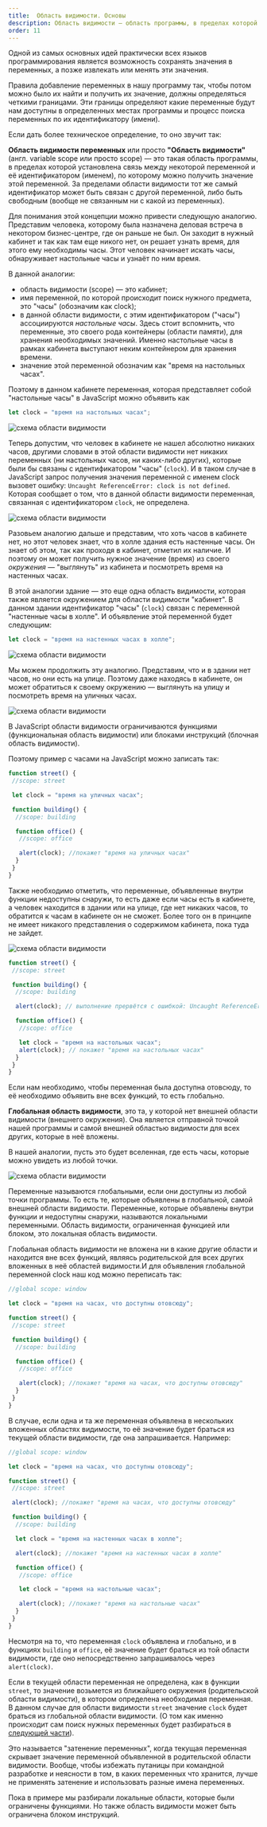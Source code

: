 ```yaml
---
title:  Область видимости. Основы
description: Область видимости — область программы, в пределах которой установлена связь между некоторой переменной и её именем, по которому можно получить значение этой переменной.
order: 11
---
```


Одной из самых основных идей практически всех языков программирования является возможность сохранять значения в переменных, а позже извлекать или менять эти значения.

Правила добавление переменных в нашу программу так, чтобы потом можно было их найти и получить их значение, должны определяться четкими границами. Эти границы определяют какие переменные будут нам доступны в определенных местах программы и процесс поиска переменных по их идентификатору (имени).

Если дать более техническое определение, то оно звучит так:

**Область видимости переменных** или просто **"Область видимости"** (англ. variable scope или просто scope) — это такая область программы, в пределах которой установлена связь между некоторой переменной и её идентификатором (именем), по которому можно получить значение этой переменной. За пределами области видимости тот же самый идентификатор может быть связан с другой переменной, либо быть свободным (вообще не связанным ни с какой из переменных).

Для понимания этой концепции можно привести следующую аналогию. Представим человека, которому была назначена деловая встреча в некотором бизнес-центре, где он раньше не был. Он заходит в нужный кабинет и так как там еще никого нет, он решает узнать время, для этого ему необходимы часы. Этот человек начинает искать часы, обнаруживает настольные часы и узнаёт по ним время.

В данной аналогии:

- область видимости (scope) — это кабинет;
- имя переменной, по которой происходит поиск нужного предмета, это "часы" (обозначим как clock);
- в данной области видимости, с этим идентификатором ("часы") ассоциируются _настольные часы_. Здесь стоит вспомнить, что переменные, это своего рода контейнеры (области памяти), для хранения необходимых значений. Именно настольные часы в рамках кабинета выступают неким контейнером для хранения времени.
- значение этой переменной обозначим как "время на настольных часах".

Поэтому в данном кабинете переменная, которая представляет собой "настольные часы" в JavaScript можно объявить как

```javascript
let clock = "время на настольных часах";
```

![схема области видимости](/assets/images/lexical_environment/scope1.png)

Теперь допустим, что человек в кабинете не нашел абсолютно никаких часов, другими словами в этой области видимости нет никаких переменных (ни настольных часов, ни каких-либо других), которые были бы связаны с идентификатором "часы" (`clock`). И в таком случае в JavaScript запрос получения значения переменной с именем clock вызовет ошибку: `Uncaught ReferenceError: clock is not defined`. Которая сообщает о том, что в данной области видимости переменная, связанная с идентификатором `clock`, не определена.

![схема области видимости](/assets/images/lexical_environment/scope1-1.png)

Разовьем аналогию дальше и представим, что хоть часов в кабинете нет, но этот человек знает, что в холле здания есть настенные часы. Он знает об этом, так как проходя в кабинет, отметил их наличие. И поэтому он может получить нужное значение (время) из своего _окружения_ — "выглянуть" из кабинета и посмотреть время на настенных часах.

В этой аналогии здание — это еще одна область видимости, которая также является окружением для области видимости "кабинет". В данном здании идентификатор "часы" (`clock`) связан с переменной "настенные часы в холле". И объявление этой переменной будет следующим:

```javascript
let clock = "время на настенных часах в холле";
```

![схема области видимости](/assets/images/lexical_environment/scope2.png)

Мы можем продолжить эту аналогию. Представим, что и в здании нет часов, но они есть на улице. Поэтому даже находясь в кабинете, он может обратиться к своему окружению — выглянуть на улицу и посмотреть время на уличных часах.

![схема области видимости](/assets/images/lexical_environment/scope3.png)

В JavaScript области видимости ограничиваются функциями (функциональная область видимости) или блоками инструкций (блочная область видимости).

Поэтому пример с часами на JavaScript можно записать так:

```javascript
function street() {
 //scope: street

 let clock = "время на уличных часах";

 function building() {
  //scope: building

  function office() {
   //scope: office

   alert(clock); //покажет "время на уличных часах"
  }
 }
}
```

Также необходимо отметить, что переменные, объявленные внутри функции недоступны снаружи, то есть даже если часы есть в кабинете, а человек находится в здании или на улице, где нет никаких часов, то обратится к часам в кабинете он не сможет. Более того он в принципе не имеет никакого представления о содержимом кабинета, пока туда не зайдет.

![схема области видимости](/assets/images/lexical_environment/scope4.png)

```javascript
function street() {
 //scope: street

 function building() {
  //scope: building

  alert(clock); // выполнение прервётся с ошибкой: Uncaught ReferenceError: clock is not defined

  function office() {
   //scope: office

   let clock = "время на настольных часах";
   alert(clock); // покажет "время на настольных часах"
  }
 }
}
```

Если нам необходимо, чтобы переменная была доступна отовсюду, то её необходимо объявить вне всех функций, то есть глобально.

**Глобальная область видимости**, это та, у которой нет внешней области видимости (внешнего окружения). Она является отправной точкой нашей программы и самой внешней областью видимости для всех других, которые в неё вложены.

В нашей аналогии, пусть это будет вселенная, где есть часы, которые можно увидеть из любой точки.

![схема области видимости](/assets/images/lexical_environment/scope4.png)

Переменные называются глобальными, если они доступны из любой точки программы. То есть те, которые объявлены в глобальной, самой внешней области видимости. Переменные, которые объявлены внутри функции и недоступны снаружи, называются локальными переменными. Область видимости, ограниченная функцией или блоком, это локальная область видимости.

Глобальная область видимости не вложена ни в какие другие области и находится вне всех функций, являясь родительской для всех других вложенных в неё областей видимости.И для объявления глобальной переменной clock наш код можно переписать так:

```javascript
//global scope: window

let clock = "время на часах, что доступны отовсюду";

function street() {
 //scope: street

 function building() {
  //scope: building

  function office() {
   //scope: office

   alert(clock); //покажет "время на часах, что доступны отовсюду"
  }
 }
}
```

В случае, если одна и та же переменная объявлена в нескольких вложенных областях видимости, то её значение будет браться из текущей области видимости, где она запрашивается. Например:

```javascript
//global scope: window

let clock = "время на часах, что доступны отовсюду";

function street() {
 //scope: street

 alert(clock); //покажет "время на часах, что доступны отовсюду"

 function building() {
  //scope: building

  let clock = "время на настенных часах в холле";

  alert(clock); //покажет "время на настенных часах в холле"

  function office() {
   //scope: office

   let clock = "время на настольные часах";

   alert(clock); //покажет "время на настольные часах"
  }
 }
}
```

Несмотря на то, что переменная `clock` объявлена и глобально, и в функциях `building` и `office`, её значение будет браться из той области видимости, где оно непосредственно запрашивалось через `alert(clock)`.

Если в текущей области переменная не определена, как в функции `street`, то значение возьмется из ближайшего окружения (родительской области видимости), в котором определена необходимая переменная. В данном случае для области видимости `street` значение `clock` будет браться из глобальной области видимости. (О том как именно происходит сам поиск нужных переменных будет разбираться в [следующей части](lex_env.md)).

Это называется "затенение переменных", когда текущая переменная скрывает значение переменной объявленной в родительской области видимости. Вообще, чтобы избежать путаницы при командной разработке и неясности в том, в каких переменных что хранится, лучше не применять затенение и использовать разные имена переменных.

Пока в примере мы разбирали локальные области, которые были ограничены функциями. Но также область видимости может быть ограничена блоком инструкций.
